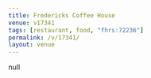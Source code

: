 ```yaml
---
title: Fredericks Coffee House
venue: v17341
tags: [restaurant, food, "fhrs:72236"]
permalink: /v/17341/
layout: venue
---
```

null